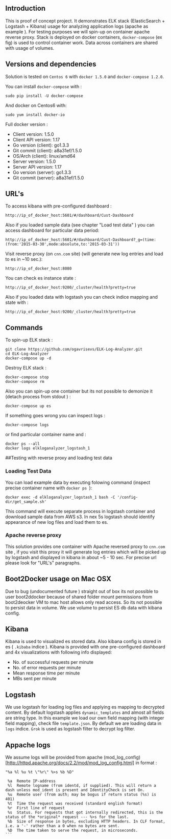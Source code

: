 Introduction
-----------------
This is proof of concept project. It demonstrates ELK stack (ElasticSearch + Logstash + Kibana) usage for analyzing application logs (apache as example ). For testing purposes we will spin-up on container apache reverse proxy. Stack is deployed on docker containers, `docker-compose` (ex fig) is used to control container work. Data across containers are shared with usage of volumes.

Versions and dependencies
-------------------------
Solution is tested on `Centos 6` with `docker 1.5.0` and `docker-compose 1.2.0`.

You can install `docker-compose` with :
```
sudo pip install -U docker-compose
```

And docker on Centos6 with:
```
sudo yum install docker-io
````

Full docker version :
  * Client version: 1.5.0
  * Client API version: 1.17
  * Go version (client): go1.3.3
  * Git commit (client): a8a31ef/1.5.0
  * OS/Arch (client): linux/amd64
  * Server version: 1.5.0
  * Server API version: 1.17
  * Go version (server): go1.3.3
  * Git commit (server): a8a31ef/1.5.0


URL's
----------------

To access kibana with pre-configured dashboard :

```
http://ip_of_docker_host:5601/#/dashboard/Cust-Dashboard
```

Also if you loaded sample data (see chapter "Load test data" ) you can access dashboard for particular data period:

```
http://ip_of_docker_host:5601/#/dashboard/Cust-Dashboard?_g=(time:(from:'2015-03-30',mode:absolute,to:'2015-03-31'))
```

Visit reverse proxy (on `cnn.com` site) (will generate new log entries and load to es in ~10 sec.):

```
http://ip_of_docker_host:8080
```

You can check es instance state :

```
http://ip_of_docker_host:9200/_cluster/health?pretty=true
```

Also if you loaded data with logstash you can check indice mapping and state with :

```
http://ip_of_docker_host:9200/_cluster/health?pretty=true
```


Commands
---------

To spin-up ELK stack :

```
git clone https://github.com/ogavrisevs/ELK-Log-Analyzer.git
cd ELK-Log-Analyzer
docker-compose up -d
```

Destroy ELK stack :

```
docker-compose stop
docker-compose rm
```

Also you can spin-up one container but its not possible to demonize it (detach process from stdout ) :

```
docker-compose up es
```

If something goes wrong you can inspect logs :

```
docker-compose logs
```
or find particular container name and :

```
docker ps --all
docker logs elkloganalyzer_logstash_1
```

##Testing with reverse proxy and loading test data

### Loading Test Data

You can load example data by executing folowing command (inspect precise container name with `docker ps `):

```
docker exec -d elkloganalyzer_logstash_1 bash -C '/config-dir/get_sample.sh'
```

This command will execute separate process in logstash container and download sample data from AWS s3. In nex 5s logstash should identify appearance of new log files and load them to es.

### Apache reverse proxy
This solution provides one container with Apache reversed proxy to `cnn.com` site , if you visit this proxy it will generate log entries which will be picked up by logstash and displayed in kibana in about ~5 - 10 sec. For precise url please look for "URL's" paragraphs.


Boot2Docker usage on Mac OSX
-----------------------------
Due to bug (undocumented future ) straight out of box its not possible to user boot2ddocker because of shared folder mount permissions from boot2deocker VM to mac host allows only read access. So its not possible to persist data in volume. We use volume to persist ES db data with kibana config.


Kibana
-------
Kibana is used to visualized es stored data. Also kibana config is stored in es ( `.kibaba` indice ). Kibana is provided with one pre-configured dashboard and 4x visualizations with following info displayed:
 * No. of successful requests per minute
 * No. of error requests per minute
 * Mean response time per minute
 * MBs sent per minute


Logstash
--------
We use logstash for loading log files and applying es mapping to decrypted content. By default logstash applies `dynamic_templates` and almost all fields are string type. In this example we load our own field mapping (with integer field mapping), check file `template.json`. By default we are loading data in `logs` indice.  `Grok` is used as logstash filter to decrypt log filter.


Appache logs
------------

We assume logs will be provided from apache (mod_log_config)[http://httpd.apache.org/docs/2.2/mod/mod_log_config.html] in format :

````
"%a %l %u %t \"%r\" %>s %b %D"

 %a  Remote IP-address
 %l  Remote logname (from identd, if supplied). This will return a dash unless mod_ident is present and IdentityCheck is set On.
 %u  Remote user (from auth; may be bogus if return status (%s) is 401)
 %t  Time the request was received (standard english format)
 %r  First line of request
 %s  Status. For requests that got internally redirected, this is the status of the *original* request --- %>s for the last.
 %b  Size of response in bytes, excluding HTTP headers. In CLF format, i.e. a '-' rather than a 0 when no bytes are sent.
 %D  The time taken to serve the request, in microseconds.
```
